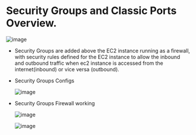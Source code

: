 # Security Groups and Classic Ports Overview.
  
  ![image](https://github.com/user-attachments/assets/171ba827-3977-433e-8da9-3677fadc103e)
       
- Security Groups are added above the EC2 instance running as a firewall, with security rules defined for the EC2 instance to allow the inbound and outbound traffic when ec2 instance is accessed from the internet(inbound) or vice versa (outbound).

- Security Groups Configs

  ![image](https://github.com/user-attachments/assets/f2fd66dd-ab96-4929-9b07-0a1f04539081)

- Security Groups Firewall working

  ![image](https://github.com/user-attachments/assets/adbacd36-919e-43cf-af6a-63ac2c16d0a5)

  ![image](https://github.com/user-attachments/assets/538a47b6-5928-4d64-8431-66b806476698)


